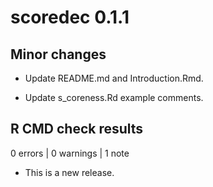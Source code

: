 # scoredec 0.1.1

## Minor changes

- Update README.md and Introduction.Rmd.

- Update s_coreness.Rd example comments.

## R CMD check results

0 errors | 0 warnings | 1 note

* This is a new release.
